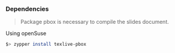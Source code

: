### Dependencies

> Package pbox is necessary to compile the slides document. 

Using openSuse
```bash 
$> zypper install texlive-pbox
```
